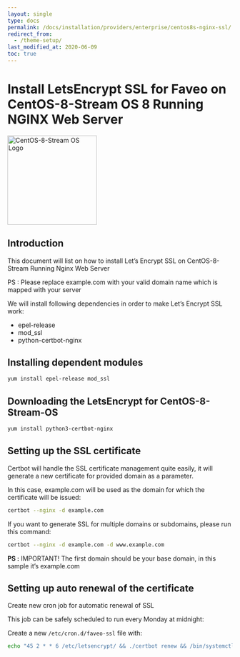 ```yaml
---
layout: single
type: docs
permalink: /docs/installation/providers/enterprise/centos8s-nginx-ssl/
redirect_from:
  - /theme-setup/
last_modified_at: 2020-06-09
toc: true
---
```


# Install LetsEncrypt SSL for Faveo on CentOS-8-Stream OS 8 Running NGINX Web Server <!-- omit in toc -->


<img alt="CentOS-8-Stream OS Logo" src="https://upload.wikimedia.org/wikipedia/commons/thumb/b/bf/Centos-logo-light.svg/300px-Centos-logo-light.svg.png" width="200"  />


## Introduction
This document will list on how to install Let’s Encrypt SSL on CentOS-8-Stream Running Nginx Web Server

PS : Please replace example.com with your valid domain name which is mapped with your server

We will install following dependencies in order to make Let’s Encrypt SSL work:

- epel-release
- mod_ssl
- python-certbot-nginx

## Installing dependent modules

```sh
yum install epel-release mod_ssl
```

## Downloading the LetsEncrypt for CentOS-8-Stream-OS

```sh
yum install python3-certbot-nginx
```

## Setting up the SSL certificate

Certbot will handle the SSL certificate management quite easily, it will generate a new certificate for provided domain as a parameter.

In this case, example.com will be used as the domain for which the certificate will be issued:

```sh
certbot --nginx -d example.com
```

If you want to generate SSL for multiple domains or subdomains, please run this command:

```sh
certbot --nginx -d example.com -d www.example.com
```

**PS :** IMPORTANT! The first domain should be your base domain, in this sample it’s example.com

## Setting up auto renewal of the certificate

Create new cron job for automatic renewal of SSL

This job can be safely scheduled to run every Monday at midnight:

Create a new `/etc/cron.d/faveo-ssl` file with:

```sh
echo "45 2 * * 6 /etc/letsencrypt/ && ./certbot renew && /bin/systemctl restart nginx.service" | sudo tee /etc/cron.d/faveo-ssl
```